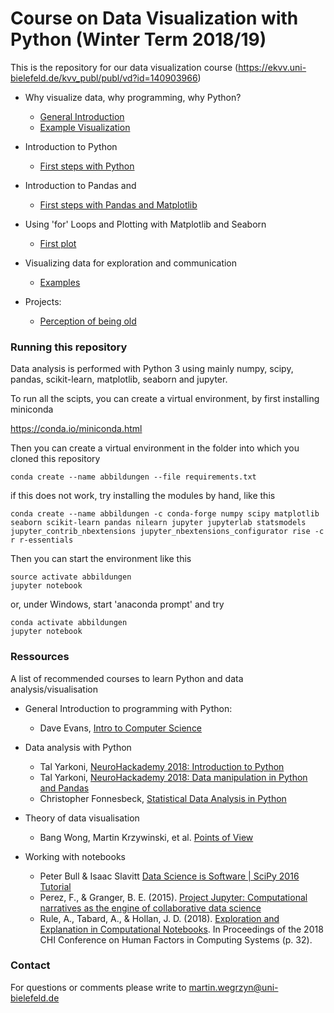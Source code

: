 # Course on Data Visualization with Python (Winter Term 2018/19)

This is the repository for our data visualization course (https://ekvv.uni-bielefeld.de/kvv_publ/publ/vd?id=140903966)

- Why visualize data, why programming, why Python?  
    - [General Introduction](notebooks/01_general_introduction.ipynb)  
    - [Example Visualization](notebooks/01_dinosaur_dozen_example.ipynb)   
- Introduction to Python  
    - [First steps with Python](notebooks/02_intro_to_python.ipynb)  
- Introduction to Pandas and
    - [First steps with Pandas and Matplotlib](notebooks/03_intro_to_pandas.ipynb)  
- Using 'for' Loops and Plotting with Matplotlib and Seaborn
    - [First plot](notebooks/04_annotated_scatterplot.ipynb)
- Visualizing data for exploration and communication
    - [Examples](notebooks/05_exploring_and_communicating.ipynb)  

- Projects:
    - [Perception of being old](notebooks/age_project_example.ipynb)

### Running this repository

Data analysis is performed with Python 3 using mainly numpy, scipy, pandas, scikit-learn, matplotlib, seaborn and jupyter.

To run all the scipts, you can create a virtual environment, by first installing miniconda  
  
https://conda.io/miniconda.html  

Then you can create a virtual environment in the folder into which you cloned this repository

```shell
conda create --name abbildungen --file requirements.txt
```

if this does not work, try installing the modules by hand, like this


```shell
conda create --name abbildungen -c conda-forge numpy scipy matplotlib seaborn scikit-learn pandas nilearn jupyter jupyterlab statsmodels jupyter_contrib_nbextensions jupyter_nbextensions_configurator rise -c r r-essentials

```


Then you can start the environment like this


```shell
source activate abbildungen
jupyter notebook
```

or, under Windows, start 'anaconda prompt' and try

```shell
conda activate abbildungen
jupyter notebook
```

### Ressources

A list of recommended courses to learn Python and data analysis/visualisation  

- General Introduction to programming with Python:
    - Dave Evans, [Intro to Computer Science](https://eu.udacity.com/course/intro-to-computer-science--cs101)

- Data analysis with Python
    - Tal Yarkoni, [NeuroHackademy 2018: Introduction to Python](https://youtu.be/d1QZU-ZPOm0)
    - Tal Yarkoni, [NeuroHackademy 2018: Data manipulation in Python and Pandas](https://youtu.be/dHBPbBNsKKk)
    - Christopher Fonnesbeck, [Statistical Data Analysis in Python](https://youtu.be/DXPwSiRTxYY)

- Theory of data visualisation
    - Bang Wong, Martin Krzywinski, et al. [Points of View](http://blogs.nature.com/methagora/2013/07/data-visualization-points-of-view.html)

- Working with notebooks
    - Peter Bull & Isaac Slavitt [Data Science is Software | SciPy 2016 Tutorial](https://youtu.be/EKUy0TSLg04)
    - Perez, F., & Granger, B. E. (2015). [Project Jupyter: Computational narratives as the engine of collaborative data science](http://archive.ipython.org/JupyterGrantNarrative-2015.pdf)
    - Rule, A., Tabard, A., & Hollan, J. D. (2018). [Exploration and Explanation in Computational Notebooks](https://hal.archives-ouvertes.fr/hal-01676633/file/chi_2018_computational_notebooks_v32_hal.pdf). In Proceedings of the 2018 CHI Conference on Human Factors in Computing Systems (p. 32).

### Contact

For questions or comments please write to [martin.wegrzyn@uni-bielefeld.de](mailto:martin.wegrzyn@uni-bielefeld.de)


